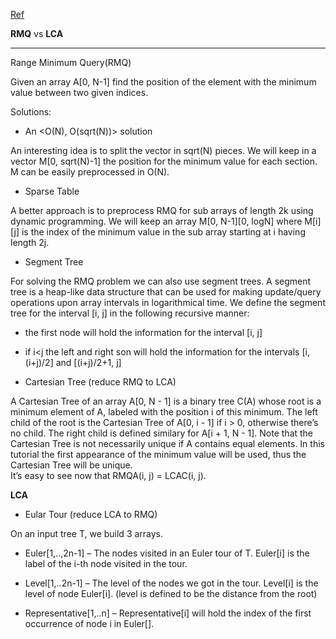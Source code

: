 
[Ref](https://www.topcoder.com/community/data-science/data-science-tutorials/range-minimum-query-and-lowest-common-ancestor/#Lowest%20Common%20Ancestor%20(LCA))

**RMQ** vs **LCA**

------------------

Range Minimum Query(RMQ)

Given an array A[0, N-1] find the position of  the element with the minimum value between two given indices.

Solutions:

- An <O(N), O(sqrt(N))> solution

An interesting idea is to split the vector in sqrt(N) pieces. We will keep in a vector M[0, sqrt(N)-1] the position 
for the minimum value for each section. M can be easily preprocessed in O(N).

- Sparse Table

A better approach is to preprocess RMQ for sub arrays of length 2k using dynamic programming. We will 
keep an array M[0, N-1][0, logN] where M[i][j] is the index of the minimum value in the sub array starting at i having length 2j.

- Segment Tree

For solving the RMQ problem we can also use segment trees. A segment tree is a heap-like data structure that can be used
for making update/query operations upon array intervals in logarithmical time. We define the segment tree for the interval [i, j] in the following recursive manner:

  - the first node will hold the information for the interval [i, j]
  - if i<j the left and right son will hold the information for the intervals [i, (i+j)/2] and [(i+j)/2+1, j]

- Cartesian Tree (reduce RMQ to LCA)

A Cartesian Tree of an array A[0, N - 1] is a binary tree C(A)  whose root is a minimum element of A, 
labeled with the position i of this minimum. The left child of the root is the Cartesian Tree of A[0, i - 1] if i > 0, 
otherwise there’s no child. The right child is defined similary for A[i + 1, N - 1]. 
Note that the Cartesian Tree is not necessarily unique if A contains equal elements. 
In this tutorial the first appearance of the minimum value will be used, thus the Cartesian Tree will be unique.  
It’s easy to see now that RMQA(i, j) = LCAC(i, j).


**LCA**

- Eular Tour (reduce LCA to RMQ)

On an input tree T, we build 3 arrays.

- Euler[1,..,2n-1] – The nodes visited in an Euler tour of T. Euler[i] is the label of the i-th node visited in the tour.

- Level[1,..2n-1] – The level of the nodes we got in the tour. Level[i]  is the level of node Euler[i].
	(level is defined to be the distance from the root)

- Representative[1,..n] – Representative[i] will hold the index of the first occurrence of node i in Euler[].


